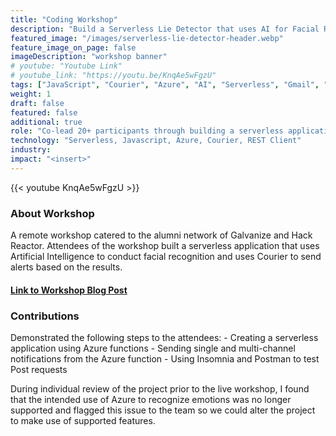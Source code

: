 ```yaml
---
title: "Coding Workshop"
description: "Build a Serverless Lie Detector that uses AI for Facial Recognition"
featured_image: "/images/serverless-lie-detector-header.webp"
feature_image_on_page: false
imageDescription: "workshop banner"
# youtube: "Youtube Link"
# youtube_link: "https://youtu.be/KnqAe5wFgzU"
tags: ["JavaScript", "Courier", "Azure", "AI", "Serverless", "Gmail", "Twilio", "REST Client"]
weight: 1
draft: false
featured: false
additional: true
role: "Co-lead 20+ participants through building a serverless application, with use of Courier's API to send notification based on facial recognition results from Azure AI."
technology: "Serverless, Javascript, Azure, Courier, REST Client"
industry:
impact: "<insert>"
---
```

{{< youtube KnqAe5wFgzU >}}

### About Workshop

A remote workshop catered to the alumni network of Galvanize and Hack Reactor. Attendees of the workshop built a serverless application that uses Artificial Intelligence to conduct facial recognition and uses Courier to send alerts based on the results. 


#### [Link to Workshop Blog Post](https://www.courier.com/blog/serverless-lie-detector-facial-recognition/)

### Contributions

Demonstrated the following steps to the attendees:
    - Creating a serverless application using Azure functions
    - Sending single and multi-channel notifications from the Azure function
    - Using Insomnia and Postman to test Post requests

During individual review of the project prior to the live workshop, I found that the intended use of Azure to recognize emotions was no longer supported and flagged this issue to the team so we could alter the project to make use of supported features. 


